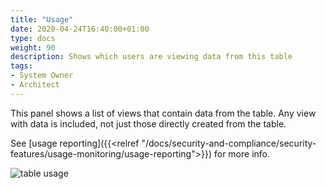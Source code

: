 ```yaml
---
title: "Usage"
date: 2020-04-24T16:40:00+01:00
type: docs
weight: 90
description: Shows which users are viewing data from this table
tags:
- System Owner
- Architect
---
```

This panel shows a list of views that contain data from the table. Any view with data is included, not just those directly created from the table.

See [usage reporting]({{<relref "/docs/security-and-compliance/security-features/usage-monitoring/usage-reporting">}}) for more info.

![table usage](/table-usage.png)
